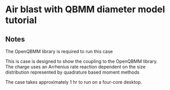 # Air blast with QBMM diameter model tutorial

## Notes

The OpenQBMM library is required to run this case

This is case is designed to show the coupling to the OpenQBMM library. The charge uses an Arrhenius rate reaction dependent on the size distribution represented by quadrature based moment methods

The case takes approximately 1 hr to run on a four-core desktop.


